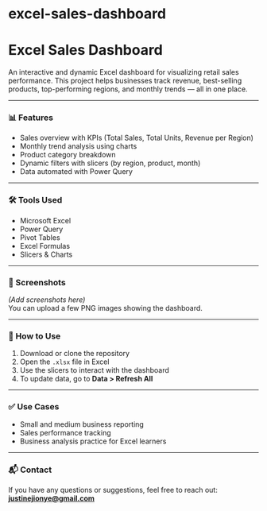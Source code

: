 # excel-sales-dashboard
# Excel Sales Dashboard

An interactive and dynamic Excel dashboard for visualizing retail sales performance. This project helps businesses track revenue, best-selling products, top-performing regions, and monthly trends — all in one place.

---

### 📊 Features
- Sales overview with KPIs (Total Sales, Total Units, Revenue per Region)
- Monthly trend analysis using charts
- Product category breakdown
- Dynamic filters with slicers (by region, product, month)
- Data automated with Power Query

---

### 🛠 Tools Used
- Microsoft Excel
- Power Query
- Pivot Tables
- Excel Formulas
- Slicers & Charts

---

### 📸 Screenshots
*(Add screenshots here)*  
You can upload a few PNG images showing the dashboard.

---

### 📁 How to Use
1. Download or clone the repository
2. Open the `.xlsx` file in Excel
3. Use the slicers to interact with the dashboard
4. To update data, go to **Data > Refresh All**

---

### ✅ Use Cases
- Small and medium business reporting
- Sales performance tracking
- Business analysis practice for Excel learners

---

### 📬 Contact
If you have any questions or suggestions, feel free to reach out:  
**justinejionye@gmail.com**
